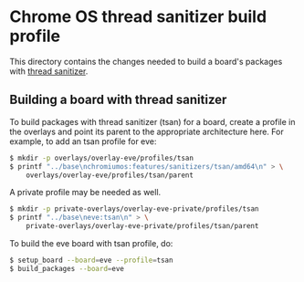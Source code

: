 # Chrome OS thread sanitizer build profile

This directory contains the changes needed to build a board's packages with
[thread sanitizer](https://www.chromium.org/chromium-os/how-tos-and-troubleshooting/llvm-clang-build).

## Building a board with thread sanitizer

To build packages with thread sanitizer (tsan) for a board, create a profile
in the overlays and point its parent to the appropriate architecture here. For
example, to add an tsan profile for eve:

```bash
$ mkdir -p overlays/overlay-eve/profiles/tsan
$ printf "../base\nchromiumos:features/sanitizers/tsan/amd64\n" > \
    overlays/overlay-eve/profiles/tsan/parent
```

A private profile may be needed as well.

```bash
$ mkdir -p private-overlays/overlay-eve-private/profiles/tsan
$ printf "../base\neve:tsan\n" > \
    private-overlays/overlay-eve-private/profiles/tsan/parent
```

To build the eve board with tsan profile, do:
```bash
$ setup_board --board=eve --profile=tsan
$ build_packages --board=eve
```

